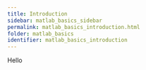 ```yaml
---
title: Introduction
sidebar: matlab_basics_sidebar
permalink: matlab_basics_introduction.html
folder: matlab_basics
identifier: matlab_basics_introduction
---
```


Hello
